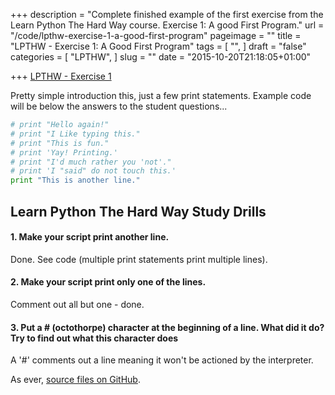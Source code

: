 +++
description = "Complete finished example of the first exercise from the Learn Python The Hard Way course. Exercise 1: A good First Program."
url = "/code/lpthw-exercise-1-a-good-first-program"
pageimage = ""
title = "LPTHW - Exercise 1: A Good First Program"
tags = [
  "",
]
draft = "false"
categories = [
  "LPTHW",
]
slug = ""
date = "2015-10-20T21:18:05+01:00"

+++
[LPTHW - Exercise 1](http://learnpythonthehardway.org/book/ex1.html)

Pretty simple introduction this, just a few print statements. Example code will be below the answers to the student questions...

```python
# print "Hello again!"
# print "I Like typing this."
# print "This is fun."
# print 'Yay! Printing.'
# print "I'd much rather you 'not'."
# print 'I "said" do not touch this.'
print "This is another line."
```
## Learn Python The Hard Way Study Drills

#### 1. Make your script print another line.

Done. See code (multiple print statements print multiple lines).

#### 2. Make your script print only one of the lines.

Comment out all but one - done.

#### 3. Put a # (octothorpe) character at the beginning of a line. What did it do? Try to find out what this character does

A '#' comments out a line meaning it won't be actioned by the interpreter. 

As ever, [source files on GitHub](https://github.com/PuffinBlue/LPTHW).
